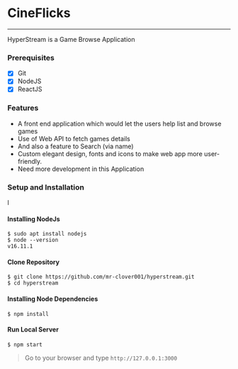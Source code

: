 # CineFlicks

---

HyperStream is a Game Browse Application

### Prerequisites

- [x] Git
- [x] NodeJS
- [x] ReactJS

### Features

- A front end application which would let the users help list and browse games
- Use of Web API to fetch games details
- And also a feature to Search (via name)
- Custom elegant design, fonts and icons to make web app more user-friendly.
- Need more development in this Application

### Setup and Installation

l

#### Installing NodeJs

```
$ sudo apt install nodejs
$ node --version
v16.11.1
```

#### Clone Repository

```
$ git clone https://github.com/mr-clover001/hyperstream.git
$ cd hyperstream
```

#### Installing Node Dependencies

```
$ npm install
```

#### Run Local Server

```
$ npm start
```

> Go to your browser and type `http://127.0.0.1:3000`
